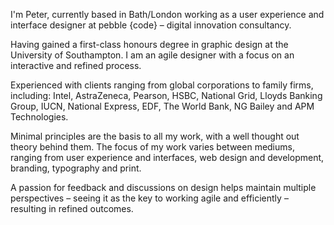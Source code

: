 I'm Peter, currently based in Bath/London working as a user experience and interface designer at pebble {code} – digital innovation consultancy.

Having gained a first-class honours degree in graphic design at the University of Southampton. I am an agile designer with a focus on an interactive and refined process.

Experienced with clients ranging from global corporations to family firms, including: Intel, AstraZeneca, Pearson, HSBC, National Grid, Lloyds Banking Group, IUCN, National Express, EDF, The World Bank, NG Bailey and APM Technologies.

Minimal principles are the basis to all my work, with a well thought out theory behind them. The focus of my work varies between mediums, ranging from user experience and interfaces, web design and development, branding, typography and print.

A passion for feedback and discussions on design helps maintain multiple perspectives – seeing it as the key to working agile and efficiently – resulting in refined outcomes.
